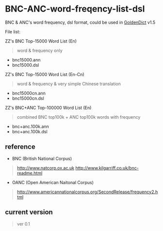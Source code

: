 BNC-ANC-word-freqency-list-dsl
==============================

BNC &amp; ANC's word frequency, dsl format, could be used in [GoldenDict] v1.5

File list:

ZZ's BNC Top-15000 Word List (En)
> word & frequency only
- bnc15000.ann
- bnc15000.dsl

ZZ's BNC Top-15000 Word List (En-Cn)
> word & frequency & very simple Chinese translation
- bnc15000cn.ann
- bnc15000cn.dsl

ZZ's BNC+ANC Top-100000 Word List (En)
> combined BNC top100k + ANC top100k words with frequency
- bnc+anc.100k.ann
- bnc+anc.100k.dsl

## reference

- BNC (British National Corpus)

> http://www.natcorp.ox.ac.uk
> http://www.kilgarriff.co.uk/bnc-readme.html

- OANC (Open American Naitonal Corpus)

> http://www.americannationalcorpus.org/SecondRelease/frequency2.html

## current version
> ver 0.1

[goldendict]:http://www.goldendict.org
